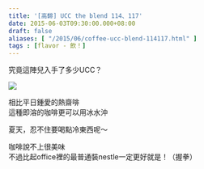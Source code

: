 ```yaml
---
title: '[高馡] UCC the blend 114、117'
date: 2015-06-03T09:30:00.000+08:00
draft: false
aliases: [ "/2015/06/coffee-ucc-blend-114117.html" ]
tags : [flavor - 飲！]
---
```


究竟這陣兒入手了多少UCC？  

![](/images/ucc114117.jpg)

相比平日鍾愛的熱齋啡  
這種即溶的咖啡更可以用冰水沖  
  
夏天，忍不住要喝點冷東西呢～  
  
咖啡說不上很美味  
不過比起office裡的最普通裝nestle一定更好就是！（握拳）
